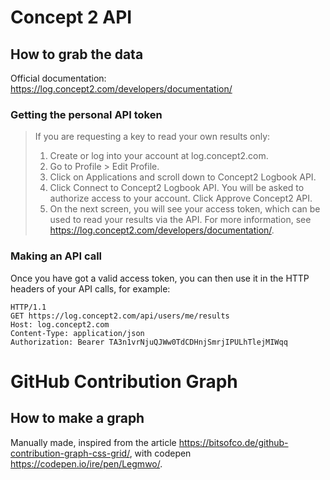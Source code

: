 # Concept 2 API
## How to grab the data

Official documentation:
https://log.concept2.com/developers/documentation/

### Getting the personal API token
> If you are requesting a key to read your own results only:
> 1. Create or log into your account at log.concept2.com. 
> 2. Go to Profile > Edit Profile.
> 3. Click on Applications and scroll down to Concept2 Logbook API.
> 4. Click Connect to Concept2 Logbook API. You will be asked to authorize access to your account. Click Approve Concept2 API.
> 5. On the next screen, you will see your access token, which can be used to read your results via the API. For more information, see https://log.concept2.com/developers/documentation/.

### Making an API call
Once you have got a valid access token, you can then use it in the HTTP headers of your API calls, for example:
```
HTTP/1.1
GET https://log.concept2.com/api/users/me/results
Host: log.concept2.com
Content-Type: application/json
Authorization: Bearer TA3n1vrNjuQJWw0TdCDHnjSmrjIPULhTlejMIWqq
```

# GitHub Contribution Graph
## How to make a graph

Manually made, inspired from the article https://bitsofco.de/github-contribution-graph-css-grid/, with codepen https://codepen.io/ire/pen/Legmwo/.
